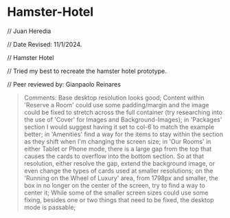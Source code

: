 # Hamster-Hotel

// Juan Heredia

// Date Revised: 11/1/2024. 

// Hamster Hotel

// Tried my best to recreate the hamster hotel prototype.

// Peer reviewed by: Gianpaolo Reinares
> Comments: Base desktop resolution looks good; Content within 'Reserve a Room' could use some padding/margin and the image could be fixed to stretch across the full container (try researching into the use of 'Cover' for Images and Background-Images); in 'Packages' section I would suggest having it set to col-6 to match the example better; in 'Amenities' find a way for the items to stay within the section as they shift when I'm changing the screen size; in 'Our Rooms' in either Tablet or Phone mode, there is a large gap from the top that causes the cards to overflow into the bottom section. So at that resolution, either resolve the gap, extend the background image, or even change the types of cards used at smaller resolutions; on the 'Running on the Wheel of Luxury' area, from 1798px and smaller, the box in no longer on the center of the screen, try to find a way to center it; While some of the smaller screen sizes could use some fixing, besides one or two things that need to be fixed, the desktop mode is passable;


<!-- No Idea how to fix the cards being off during phone and tablet mode, it looks fine on my screen but something with his resolution seems to be messing with it, same for amenities, -->
